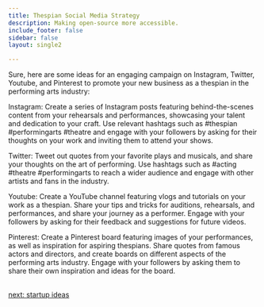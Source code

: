 ```yaml
---
title: Thespian Social Media Strategy
description: Making open-source more accessible.
include_footer: false
sidebar: false
layout: single2

---
```


<p>
Sure, here are some ideas for an engaging campaign on Instagram, Twitter, Youtube, and Pinterest to promote your new business as a thespian in the performing arts industry:

Instagram: Create a series of Instagram posts featuring behind-the-scenes content from your rehearsals and performances, showcasing your talent and dedication to your craft. Use relevant hashtags such as #thespian #performingarts #theatre and engage with your followers by asking for their thoughts on your work and inviting them to attend your shows.

Twitter: Tweet out quotes from your favorite plays and musicals, and share your thoughts on the art of performing. Use hashtags such as #acting #theatre #performingarts to reach a wider audience and engage with other artists and fans in the industry.

Youtube: Create a YouTube channel featuring vlogs and tutorials on your work as a thespian. Share your tips and tricks for auditions, rehearsals, and performances, and share your journey as a performer. Engage with your followers by asking for their feedback and suggestions for future videos.

Pinterest: Create a Pinterest board featuring images of your performances, as well as inspiration for aspiring thespians. Share quotes from famous actors and directors, and create boards on different aspects of the performing arts industry. Engage with your followers by asking them to share their own inspiration and ideas for the board.

<br>
<a href="https://workdojos.com/thespian/startup">next: startup ideas</a>
</p>